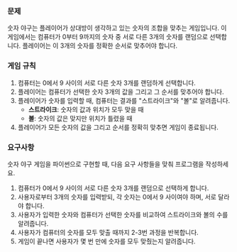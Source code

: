### 문제

숫자 야구는 플레이어가 상대방이 생각하고 있는 숫자의 조합을 맞추는 게임입니다. 이 게임에서는 컴퓨터가 0부터 9까지의 숫자 중 서로 다른 3개의 숫자를 랜덤으로 선택합니다. 플레이어는 이 3개의 숫자를 정확한 순서로 맞추어야 합니다.

### 게임 규칙

1.  컴퓨터는 0에서 9 사이의 서로 다른 숫자 3개를 랜덤하게 선택합니다.
2.  플레이어는 컴퓨터가 선택한 숫자 3개의 값을 그리고 그 순서를 맞추어야 합니다.
3.  플레이어가 숫자를 입력할 때, 컴퓨터는 결과를 "스트라이크"와 "볼"로 알려줍니다.
    - **스트라이크**: 숫자의 값과 위치가 모두 맞을 때
    - **볼**: 숫자의 값은 맞지만 위치가 틀렸을 때
4.  플레이어가 모든 숫자의 값을 그리고 순서를 정확히 맞추면 게임이 종료됩니다.

### 요구사항

숫자 야구 게임을 파이썬으로 구현할 때, 다음 요구 사항들을 맞춰 프로그램을 작성하세요.

1.  컴퓨터가 0에서 9 사이의 서로 다른 숫자 3개를 랜덤으로 선택하게 합니다.
2.  사용자로부터 3개의 숫자를 입력받되, 각 숫자는 0에서 9 사이여야 하며, 서로 달라야 합니다.
3.  사용자가 입력한 숫자와 컴퓨터가 선택한 숫자를 비교하여 스트라이크와 볼의 수를 알려줍니다.
4.  사용자가 컴퓨터의 숫자를 모두 맞출 때까지 2-3번 과정을 반복합니다.
5.  게임이 끝나면 사용자가 몇 번 만에 숫자를 모두 맞췄는지 알려줍니다.
